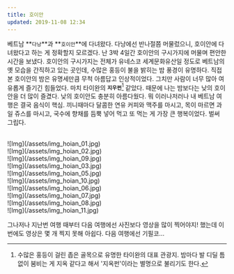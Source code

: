```yaml
---
title: 호이안
updated: 2019-11-08 12:34
---
```


베트남 **`다낭`**과 **`호이안`**에 다녀왔다. 다낭에선 반나절쯤 머물렀으니, 호이안에 다녀왔다고 하는 게 정확할지 모르겠다. 난 3박 4일간 호이안의 구시가지에 머물며 편안한 시간을 보냈다. 호이안의 구시가지는 전체가 유네스코 세계문화유산일 정도로 베트남의 옛 모습을 간직하고 있는 곳인데, 수많은 홍등이 불을 밝히는 밤 풍경이 유명하다. 직접 본 호이안의 밤은 유명세만큼 무척 아름답고 인상적이었다. 그치만 사람이 너무 많아 여유롭게 즐기긴 힘들었다. 마치 타이완의 **`지우펀`**[^1] 같았다. 때문에 나는 밤보다는 낮의 호이안을 더 많이 즐겼다. 낮의 호이안도 충분히 아름다웠다. 뭐 이러나저러나 내 베트남 여행은 결국 음식이 핵심. 끼니때마다 달콤한 연유 커피와 맥주를 마시고, 목이 마르면 과일 쥬스를 마시고, 국수에 향채를 듬뿍 넣어 먹고 또 먹는 게 가장 큰 행복이었다. 벌써 그립다.

<br>
![Img](/assets/img_hoian_01.jpg)
<br>
![Img](/assets/img_hoian_02.jpg)
<br>
![Img](/assets/img_hoian_09.jpg)
<br>
![Img](/assets/img_hoian_03.jpg)
<br>
![Img](/assets/img_hoian_05.jpg)
<br>
![Img](/assets/img_hoian_10.jpg)
<br>
![Img](/assets/img_hoian_06.jpg)
<br>
![Img](/assets/img_hoian_07.jpg)
<br>
![Img](/assets/img_hoian_08.jpg)
<br>
![Img](/assets/img_hoian_11.jpg)

그나저나 지난번 여행 때부터 다음 여행에선 사진보다 영상을 많이 찍어야지! 했는데 이번에도 영상은 몇 개 찍지 못해 아쉽다. 다음 여행에선 기필코...


[^1]: 수많은 홍등이 걸린 좁은 골목으로 유명한 타이완의 대표 관광지. 밤마다 발 디딜 틈 없이 붐비는 게 지옥 같다고 해서 '지옥펀'이라는 별명으로 불리기도 한다.
